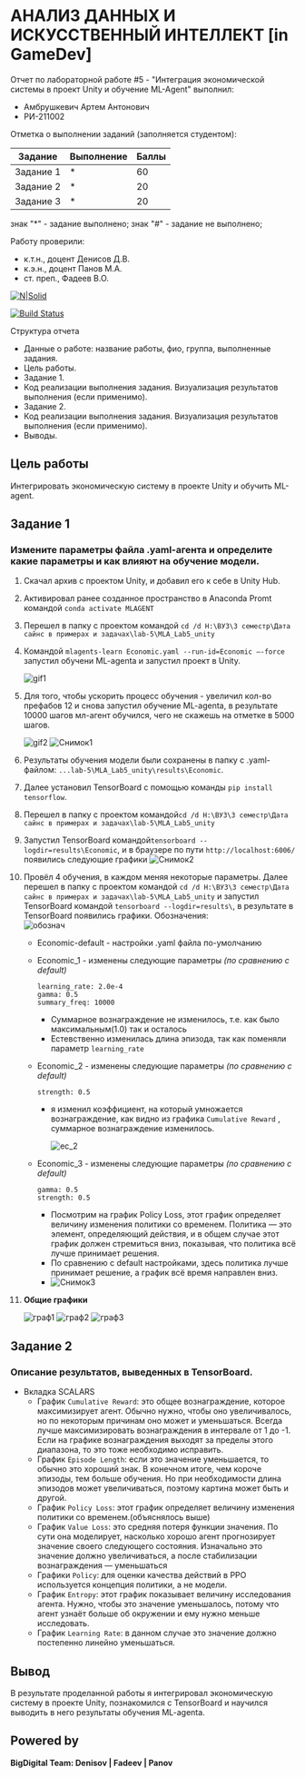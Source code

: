 # АНАЛИЗ ДАННЫХ И ИСКУССТВЕННЫЙ ИНТЕЛЛЕКТ [in GameDev]
Отчет по лабораторной работе #5 - "Интеграция экономической системы в проект Unity и обучение ML-Agent" выполнил:
- Амбрушкевич Артем Антонович
- РИ-211002

Отметка о выполнении заданий (заполняется студентом):

| Задание | Выполнение | Баллы |
| ------ | ------ | ------ |
| Задание 1 | * | 60 |
| Задание 2 | * | 20 |
| Задание 3 | * | 20 |

знак "*" - задание выполнено; знак "#" - задание не выполнено;

Работу проверили:
- к.т.н., доцент Денисов Д.В.
- к.э.н., доцент Панов М.А.
- ст. преп., Фадеев В.О.

[![N|Solid](https://cldup.com/dTxpPi9lDf.thumb.png)](https://nodesource.com/products/nsolid)

[![Build Status](https://travis-ci.org/joemccann/dillinger.svg?branch=master)](https://travis-ci.org/joemccann/dillinger)

Структура отчета

- Данные о работе: название работы, фио, группа, выполненные задания.
- Цель работы.
- Задание 1.
- Код реализации выполнения задания. Визуализация результатов выполнения (если применимо).
- Задание 2.
- Код реализации выполнения задания. Визуализация результатов выполнения (если применимо).
- Выводы.

## Цель работы
Интегрировать экономическую систему в проекте Unity и обучить ML-agent.

## Задание 1
### Измените параметры файла .yaml-агента и определите какие параметры и как влияют на обучение модели.  
1. Скачал архив с проектом Unity, и добавил его к себе в Unity Hub.  
2. Активировал ранее созданное пространство в Anaconda Promt командой ``` conda activate MLAGENT ```
3. Перешел в папку с проектом командой ``` cd /d H:\ВУЗ\3 семестр\Дата сайнс в примерах и задачах\lab-5\MLA_Lab5_unity ```  
4. Командой ``` mlagents-learn Economic.yaml --run-id=Economic –-force ``` запустил обучени ML-agenta и запустил проект в Unity.  

    ![gif1](https://user-images.githubusercontent.com/97295011/204089276-5f048423-081a-41bb-9e8f-fe37de71e4ee.gif)  
5. Для того, чтобы ускорить процесс обучения - увеличил кол-во префабов 12 и снова запустил обучение ML-agenta, в результате 10000 шагов мл-агент обучился, чего не скажешь на отметке в 5000 шагов.
   
    ![gif2](https://user-images.githubusercontent.com/97295011/204101870-21d7855a-628a-48d8-b8bf-bbe14da30fc3.gif)
    ![Снимок1](https://user-images.githubusercontent.com/97295011/204089547-fcdd48f8-0a4d-430c-985c-73b72fdb73cc.PNG)
6. Результаты обучения модели были сохранены в папку с .yaml-файлом: ```...lab-5\MLA_Lab5_unity\results\Economic```.  
7. Далее установил TensorBoard с помощью команды ``` pip install tensorflow ```.  
8. Перешел в папку с проектом командой``` cd /d H:\ВУЗ\3 семестр\Дата сайнс в примерах и задачах\lab-5\MLA_Lab5_unity ```
9. Запустил TensorBoard командой``` tensorboard --logdir=results\Economic ```, и в браузере по пути ```http://localhost:6006/``` появились следующие графики
    ![Снимок2](https://user-images.githubusercontent.com/97295011/204091381-73d443fe-0ad5-4695-8899-d814951857ff.PNG)
10. Провёл 4 обучения, в каждом меняя некоторые параметры. Далее перешел в папку с проектом командой ```cd /d H:\ВУЗ\3 семестр\Дата сайнс в примерах и задачах\lab-5\MLA_Lab5_unity``` и запустил TensorBoard командой ``` tensorboard --logdir=results\ ```, в результате в TensorBoard появились графики.
    Обозначения:  
    ![обознач](https://user-images.githubusercontent.com/97295011/204100368-bf115921-cec6-413c-a4b2-b1341ea7f859.PNG)
    * Economic-default - настройки .yaml файла по-умолчанию
    * Economic_1 - изменены следующие параметры *(по сравнению с default)*
        ``` 
        learning_rate: 2.0e-4
        gamma: 0.5
        summary_freq: 10000
        ```
        * Суммарное вознаграждение не изменилось, т.е. как было максимальным(1.0) так и осталось
        * Естевственно изменилась длина эпизода, так как поменяли параметр ``` learning_rate ```
    * Economic_2 - изменены следующие параметры *(по сравнению с default)*
        ```
        strength: 0.5
        ```  
        * я изменил коэффициент, на который умножается вознаграждение, как видно из графика ```Cumulative Reward``` , суммарное вознаграждение изменилось.  
       
            ![ec_2](https://user-images.githubusercontent.com/97295011/204100485-4223589d-8913-4242-b05c-34e9beffc49e.PNG)

    * Economic_3 - изменены следующие параметры *(по сравнению с default)*
        ```
        gamma: 0.5
        strength: 0.5
        ```
        * Посмотрим на график Policy Loss, этот график определяет величину изменения политики со временем. Политика — это элемент, определяющий действия, и в общем случае этот график должен стремиться вниз, показывая, что политика всё лучше принимает решения.
        * По сравнению с default настройками, здесь политика лучше принимает решение, а график всё время направлен вниз.
        * ![Снимок3](https://user-images.githubusercontent.com/97295011/204100175-d78145b2-54a1-4a92-bfc3-97dfee9b63ae.PNG)  
        
11. **Общие графики**  
    
    ![граф1](https://user-images.githubusercontent.com/97295011/204100354-c429b0f9-e7e7-49f6-920d-78d1419969c5.PNG)
    ![граф2](https://user-images.githubusercontent.com/97295011/204100357-25a9d22d-4142-4457-903d-329ae5d82b41.PNG)
    ![граф3](https://user-images.githubusercontent.com/97295011/204100361-3818211e-7417-47a9-9fce-1b8696b1c0a5.PNG)

## Задание 2
### Описание результатов, выведенных в TensorBoard.
* Вкладка SCALARS  
   * График ```Cumulative Reward```: это общее вознаграждение, которое максимизирует агент. Обычно нужно, чтобы оно увеличивалось, но по некоторым причинам оно может и уменьшаться. Всегда лучше максимизировать вознаграждения в интервале от 1 до -1. Если на графике вознаграждения выходят за пределы этого диапазона, то это тоже необходимо исправить.
   * График ```Episode Length```: если это значение уменьшается, то обычно это хороший знак. В конечном итоге, чем короче эпизоды, тем больше обучения. Но при необходимости длина эпизодов может увеличиваться, поэтому картина может быть и другой.
   * График ```Policy Loss```: этот график определяет величину изменения политики со временем.(объяснялось выше)
   * График ```Value Loss```: это средняя потеря функции значения. По сути она моделирует, насколько хорошо агент прогнозирует значение своего следующего состояния. Изначально это значение должно увеличиваться, а после стабилизации вознаграждения — уменьшаться
   * Графики ```Policy```: для оценки качества действий в PPO используется концепция политики, а не модели.
   * График ```Entropy```: этот график показывает величину исследования агента. Нужно, чтобы это значение уменьшалось, потому что агент узнаёт больше об окружении и ему нужно меньше исследовать.
   * График ```Learning Rate```: в данном случае это значение должно постепенно линейно уменьшаться.

## Вывод
В результате проделанной работы я интегрировал экономическую систему в проекте Unity, познакомился с TensorBoard и научился выводить в него результаты обучения ML-agenta.

## Powered by
**BigDigital Team: Denisov | Fadeev | Panov**
